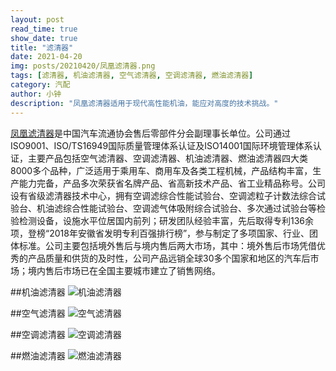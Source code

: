 ```yaml
---
layout: post
read_time: true
show_date: true
title: "滤清器"
date: 2021-04-20
img: posts/20210420/凤凰滤清器.png
tags: [滤清器, 机油滤清器, 空气滤清器, 空调滤清器, 燃油滤清器]
category: 汽配
author: 小钟
description: "凤凰滤清器适用于现代高性能机油，能应对高度的技术挑战。"
---
```

[凤凰滤清器](https://www.phoenixfilters.net/index.html)是中国汽车流通协会售后零部件分会副理事长单位。公司通过ISO9001、ISO/TS16949国际质量管理体系认证及ISO14001国际环境管理体系认证，主要产品包括空气滤清器、空调滤清器、机油滤清器、燃油滤清器四大类8000多个品种，广泛适用于乘用车、商用车及各类工程机械，产品结构丰富，生产能力完备，产品多次荣获省名牌产品、省高新技术产品、省工业精品称号。公司设有省级滤清器技术中心，拥有空调滤综合性能试验台、空调滤粒子计数法综合试验台、机油滤综合性能试验台、空调滤气体吸附综合试验台、多次通过试验台等检验检测设备，设施水平位居国内前列；研发团队经验丰富，先后取得专利136余项，登榜“2018年安徽省发明专利百强排行榜”，参与制定了多项国家、行业、团体标准。公司主要包括境外售后与境内售后两大市场，其中：境外售后市场凭借优秀的产品质量和供货的及时性，公司产品远销全球30多个国家和地区的汽车后市场；境内售后市场已在全国主要城市建立了销售网络。

##机油滤清器
![机油滤清器](./assets/img/posts/20210420/机油滤清器.jpg)

##空气滤清器
![空气滤清器](./assets/img/posts/20210420/空气滤清器.jpg)

##空调滤清器
![空调滤清器](./assets/img/posts/20210420/空调滤清器.jpg)

##燃油滤清器
![燃油滤清器](./assets/img/posts/20210420/燃油滤清器.jpg)
